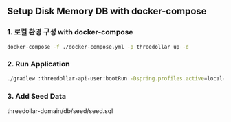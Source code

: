 ## Setup Disk Memory DB with docker-compose

### 1. 로컬 환경 구성 with docker-compose
```bash
docker-compose -f ./docker-compose.yml -p threedollar up -d
```

### 2. Run Application
```bash
./gradlew :threedollar-api-user:bootRun -Dspring.profiles.active=local-docker
```

### 3. Add Seed Data
threedollar-domain/db/seed/seed.sql
